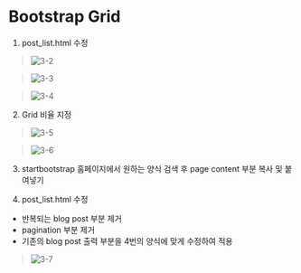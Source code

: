 # Bootstrap Grid
1. post_list.html 수정  
> ![3-2](https://user-images.githubusercontent.com/48504392/79463752-35f31800-8034-11ea-8247-344752bd6671.png)  

> ![3-3](https://user-images.githubusercontent.com/48504392/79463786-3f7c8000-8034-11ea-8ed4-8dd60c114973.png)  

> ![3-4](https://user-images.githubusercontent.com/48504392/79463814-45726100-8034-11ea-9240-b3a22c502a98.png)  

2. Grid 비율 지정  
> ![3-5](https://user-images.githubusercontent.com/48504392/79463835-4c996f00-8034-11ea-8490-cbb79283ac5a.png)  

> ![3-6](https://user-images.githubusercontent.com/48504392/79463865-58853100-8034-11ea-9683-d6d27588a35b.png)  

3. startbootstrap 홈페이지에서 원하는 양식 검색 후 page content 부분 복사 및 붙여넣기  

4. post_list.html 수정  
- 반복되는 blog post 부분 제거  
- pagination 부분 제거  
- 기존의 blog post 출력 부분을 4번의 양식에 맞게 수정하여 적용  
> ![3-7](https://user-images.githubusercontent.com/48504392/79463916-68047a00-8034-11ea-9bcd-8bd95a2255fd.png)  
